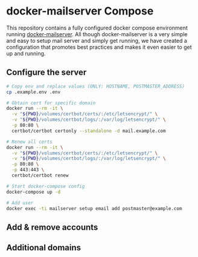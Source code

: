 # docker-mailserver Compose

This repository contains a fully configured docker compose environment running [docker-mailserver](https://github.com/docker-mailserver/docker-mailserver). All though docker-mailserver is a very simple and easy to setup mail server and simply get running, we have created a configuration that promotes best practices and makes it even easier to get up and running.

## Configure the server

``` sh
# Copy env and replace values (ONLY: HOSTNAME, POSTMASTER_ADDRESS)
cp .example.env .env

# Obtain cert for specific domain
docker run --rm -it \
  -v "${PWD}/volumes/certbot/certs/:/etc/letsencrypt/" \
  -v "${PWD}/volumes/certbot/logs/:/var/log/letsencrypt/" \
  -p 80:80 \
  certbot/certbot certonly --standalone -d mail.example.com

# Renew all certs
docker run --rm -it \
  -v "${PWD}/volumes/certbot/certs/:/etc/letsencrypt/" \
  -v "${PWD}/volumes/certbot/logs/:/var/log/letsencrypt/" \
  -p 80:80 \
  -p 443:443 \
  certbot/certbot renew

# Start docker-compose config
docker-compose up -d

# Add user
docker exec -ti mailserver setup email add postmaster@example.com
```

## Add & remove accounts

## Additional domains
